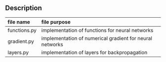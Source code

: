 ## Description
| file name | file purpose |
|:-- |:-- |
| functions.py | implementation of functions for neural networks |
| gradient.py | implementation of numerical gradient for neural networks |
| layers.py | implementation of layers for backpropagation |
